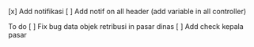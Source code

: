 [x] Add notifikasi 
[ ] Add notif on all header (add variable in all controller)

To do
[ ] Fix bug data objek retribusi in pasar dinas
[ ] Add check kepala pasar
